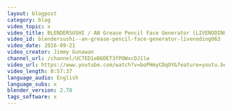 ```yaml
---
layout: blogpost
category: blog
video_topic: x
video_title: BLENDERSUSHI / AN Grease Pencil Face Generator (LIVENODING063)
video_id: blendersushi--an-grease-pencil-face-generator-livenoding063
video_date: 2016-09-21
video_creator: Jimmy Gunawan
channel_url: /channel/UC7ED1eB6DET3fPOWxcDJ1lw
video_url: https://www.youtube.com/watch?v=boPHmyCDqOY&feature=youtu.be
video_length: 0:57:37
language_audio: English
language_subs: x
blender_version: 2.78
tags_software: x
---
```

